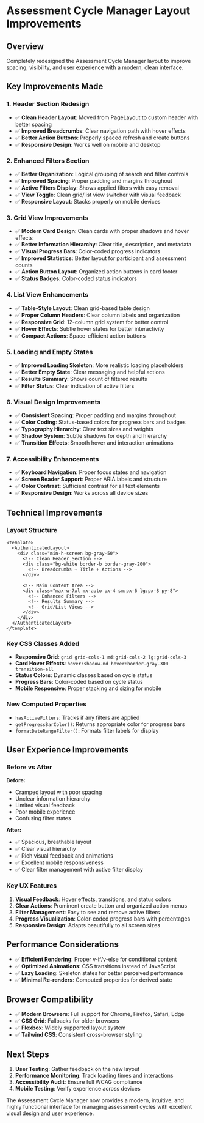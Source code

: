 # Assessment Cycle Manager Layout Improvements

## Overview
Completely redesigned the Assessment Cycle Manager layout to improve spacing, visibility, and user experience with a modern, clean interface.

## Key Improvements Made

### 1. **Header Section Redesign**
- ✅ **Clean Header Layout**: Moved from PageLayout to custom header with better spacing
- ✅ **Improved Breadcrumbs**: Clear navigation path with hover effects
- ✅ **Better Action Buttons**: Properly spaced refresh and create buttons
- ✅ **Responsive Design**: Works well on mobile and desktop

### 2. **Enhanced Filters Section**
- ✅ **Better Organization**: Logical grouping of search and filter controls
- ✅ **Improved Spacing**: Proper padding and margins throughout
- ✅ **Active Filters Display**: Shows applied filters with easy removal
- ✅ **View Toggle**: Clean grid/list view switcher with visual feedback
- ✅ **Responsive Layout**: Stacks properly on mobile devices

### 3. **Grid View Improvements**
- ✅ **Modern Card Design**: Clean cards with proper shadows and hover effects
- ✅ **Better Information Hierarchy**: Clear title, description, and metadata
- ✅ **Visual Progress Bars**: Color-coded progress indicators
- ✅ **Improved Statistics**: Better layout for participant and assessment counts
- ✅ **Action Button Layout**: Organized action buttons in card footer
- ✅ **Status Badges**: Color-coded status indicators

### 4. **List View Enhancements**
- ✅ **Table-Style Layout**: Clean grid-based table design
- ✅ **Proper Column Headers**: Clear column labels and organization
- ✅ **Responsive Grid**: 12-column grid system for better control
- ✅ **Hover Effects**: Subtle hover states for better interactivity
- ✅ **Compact Actions**: Space-efficient action buttons

### 5. **Loading and Empty States**
- ✅ **Improved Loading Skeleton**: More realistic loading placeholders
- ✅ **Better Empty State**: Clear messaging and helpful actions
- ✅ **Results Summary**: Shows count of filtered results
- ✅ **Filter Status**: Clear indication of active filters

### 6. **Visual Design Improvements**
- ✅ **Consistent Spacing**: Proper padding and margins throughout
- ✅ **Color Coding**: Status-based colors for progress bars and badges
- ✅ **Typography Hierarchy**: Clear text sizes and weights
- ✅ **Shadow System**: Subtle shadows for depth and hierarchy
- ✅ **Transition Effects**: Smooth hover and interaction animations

### 7. **Accessibility Enhancements**
- ✅ **Keyboard Navigation**: Proper focus states and navigation
- ✅ **Screen Reader Support**: Proper ARIA labels and structure
- ✅ **Color Contrast**: Sufficient contrast for all text elements
- ✅ **Responsive Design**: Works across all device sizes

## Technical Improvements

### Layout Structure
```vue
<template>
  <AuthenticatedLayout>
    <div class="min-h-screen bg-gray-50">
      <!-- Clean Header Section -->
      <div class="bg-white border-b border-gray-200">
        <!-- Breadcrumbs + Title + Actions -->
      </div>
      
      <!-- Main Content Area -->
      <div class="max-w-7xl mx-auto px-4 sm:px-6 lg:px-8 py-8">
        <!-- Enhanced Filters -->
        <!-- Results Summary -->
        <!-- Grid/List Views -->
      </div>
    </div>
  </AuthenticatedLayout>
</template>
```

### Key CSS Classes Added
- **Responsive Grid**: `grid grid-cols-1 md:grid-cols-2 lg:grid-cols-3`
- **Card Hover Effects**: `hover:shadow-md hover:border-gray-300 transition-all`
- **Status Colors**: Dynamic classes based on cycle status
- **Progress Bars**: Color-coded based on cycle status
- **Mobile Responsive**: Proper stacking and sizing for mobile

### New Computed Properties
- `hasActiveFilters`: Tracks if any filters are applied
- `getProgressBarColor()`: Returns appropriate color for progress bars
- `formatDateRangeFilter()`: Formats filter labels for display

## User Experience Improvements

### Before vs After

**Before:**
- Cramped layout with poor spacing
- Unclear information hierarchy
- Limited visual feedback
- Poor mobile experience
- Confusing filter states

**After:**
- ✅ Spacious, breathable layout
- ✅ Clear visual hierarchy
- ✅ Rich visual feedback and animations
- ✅ Excellent mobile responsiveness
- ✅ Clear filter management with active filter display

### Key UX Features
1. **Visual Feedback**: Hover effects, transitions, and status colors
2. **Clear Actions**: Prominent create button and organized action menus
3. **Filter Management**: Easy to see and remove active filters
4. **Progress Visualization**: Color-coded progress bars with percentages
5. **Responsive Design**: Adapts beautifully to all screen sizes

## Performance Considerations
- ✅ **Efficient Rendering**: Proper v-if/v-else for conditional content
- ✅ **Optimized Animations**: CSS transitions instead of JavaScript
- ✅ **Lazy Loading**: Skeleton states for better perceived performance
- ✅ **Minimal Re-renders**: Computed properties for derived state

## Browser Compatibility
- ✅ **Modern Browsers**: Full support for Chrome, Firefox, Safari, Edge
- ✅ **CSS Grid**: Fallbacks for older browsers
- ✅ **Flexbox**: Widely supported layout system
- ✅ **Tailwind CSS**: Consistent cross-browser styling

## Next Steps
1. **User Testing**: Gather feedback on the new layout
2. **Performance Monitoring**: Track loading times and interactions
3. **Accessibility Audit**: Ensure full WCAG compliance
4. **Mobile Testing**: Verify experience across devices

The Assessment Cycle Manager now provides a modern, intuitive, and highly functional interface for managing assessment cycles with excellent visual design and user experience.